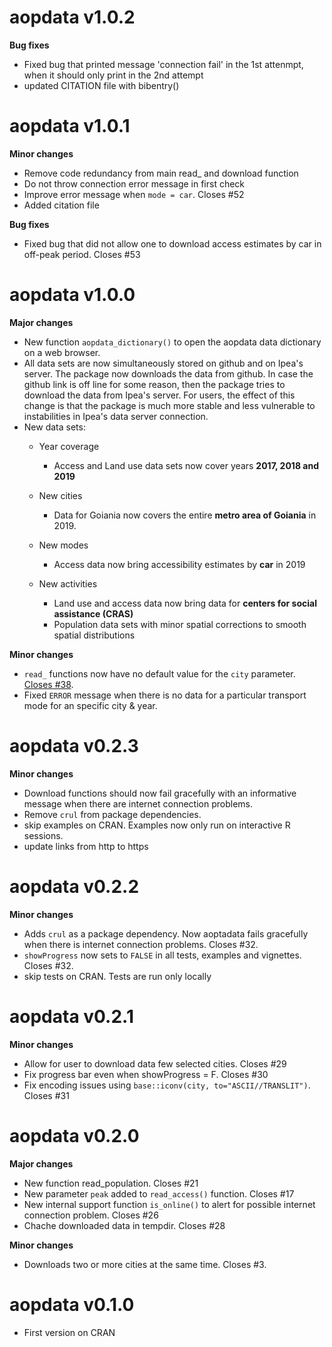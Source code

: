 # aopdata v1.0.2

**Bug fixes**

- Fixed bug that printed message 'connection fail' in the 1st attenmpt, when it should only print in the 2nd attempt
- updated CITATION file with bibentry()


# aopdata v1.0.1

**Minor changes**

- Remove code redundancy from main read_ and download function
- Do not throw connection error message in first check
- Improve error message when `mode = car`. Closes #52
- Added citation file

**Bug fixes**

- Fixed bug that did not allow one to download access estimates by car in off-peak period. Closes #53



# aopdata v1.0.0

**Major changes**

- New function `aopdata_dictionary()` to open the aopdata data dictionary on a web browser.
- All data sets are now simultaneously stored on github and on Ipea's server. The package now downloads the data from github. In case the github link is off line for some reason, then the package tries to download the data from Ipea's server. For users, the effect of this change is that the package is much more stable and less vulnerable to instabilities in Ipea's data server connection.
- New data sets:
  - Year coverage
    - Access and Land use data sets now cover years **2017, 2018 and 2019**

  - New cities
    - Data for Goiania now covers the entire **metro area of Goiania** in 2019.

  - New modes
    - Access data now bring accessibility estimates by **car** in 2019

  - New activities
    - Land use and access data now bring data for **centers for social assistance (CRAS)**
    - Population data sets with minor spatial corrections to smooth spatial distributions


**Minor changes**

- `read_` functions now have no default value for the `city` parameter. [Closes #38](https://github.com/ipeaGIT/aopdata/issues/38).
- Fixed `ERROR` message when there is no data for a particular transport mode for an specific city & year.




# aopdata v0.2.3

**Minor changes**

- Download functions should now fail gracefully with an informative message when there are internet connection problems.
- Remove `crul` from package dependencies.
- skip examples on CRAN. Examples now only run on interactive R sessions.
- update links from http to https



# aopdata v0.2.2

**Minor changes**

- Adds `crul` as a package dependency. Now aoptadata fails gracefully when there is internet connection problems. Closes #32.
- `showProgress` now sets to `FALSE` in all tests, examples and vignettes. Closes #32.
- skip tests on CRAN. Tests are run only locally




# aopdata v0.2.1

**Minor changes**

- Allow for user to download data few selected cities. Closes #29
- Fix  progress bar even when showProgress = F. Closes #30
- Fix  encoding issues using `base::iconv(city, to="ASCII//TRANSLIT")`. Closes #31




# aopdata v0.2.0

**Major changes**

- New function read_population. Closes #21
- New parameter `peak` added to `read_access()` function. Closes #17
- New internal support function `is_online()` to alert for possible internet connection problem. Closes #26
- Chache downloaded data in tempdir. Closes #28

**Minor changes**

- Downloads two or more cities at the same time. Closes #3.



# aopdata v0.1.0

- First version on CRAN
